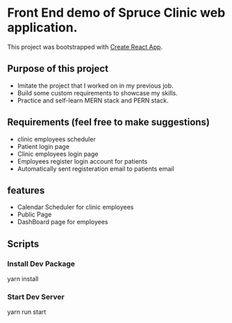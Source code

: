 # Front End demo of Spruce Clinic web application.

This project was bootstrapped with [Create React App](https://github.com/facebook/create-react-app).

## Purpose of this project

- Imitate the project that I worked on in my previous job.
- Build some custom requirements to showcase my skills.
- Practice and self-learn MERN stack and PERN stack.

## Requirements (feel free to make suggestions)

- clinic employees scheduler
- Patient login page
- Clinic employees login page
- Employees register login account for patients
- Automatically sent registeration email to patients email

## features

- Calendar Scheduler for clinic employees
- Public Page
- DashBoard page for employees

## Scripts

### Install Dev Package
yarn install

### Start Dev Server
yarn run start

